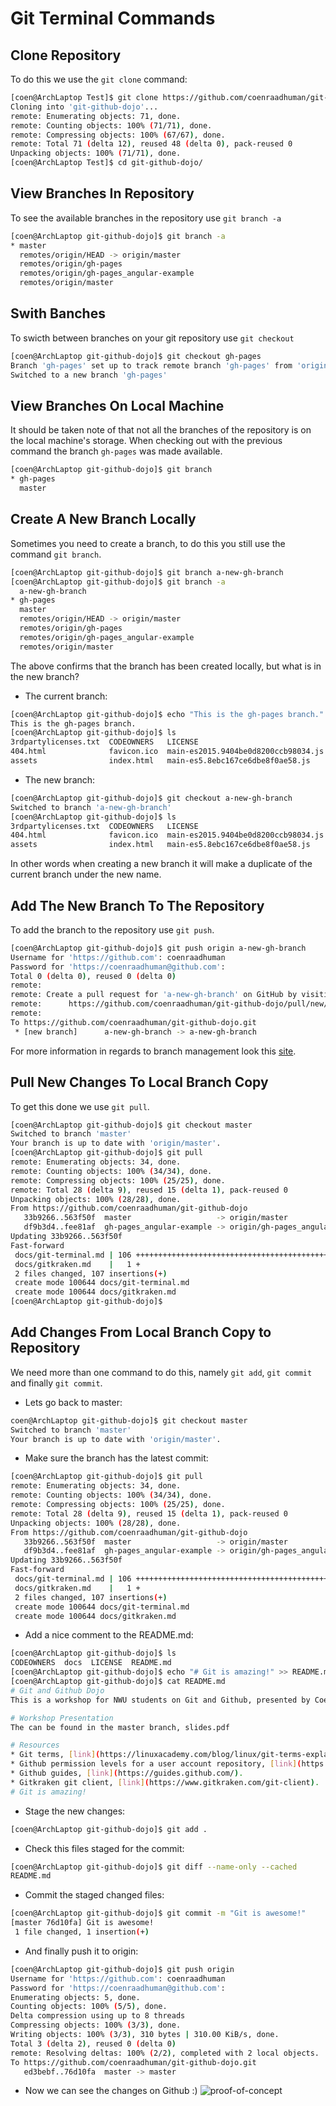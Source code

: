 # Git Terminal Commands 

## Clone Repository

To do this we use the `git clone` command:

```bash
[coen@ArchLaptop Test]$ git clone https://github.com/coenraadhuman/git-github-dojo.git
Cloning into 'git-github-dojo'...
remote: Enumerating objects: 71, done.
remote: Counting objects: 100% (71/71), done.
remote: Compressing objects: 100% (67/67), done.
remote: Total 71 (delta 12), reused 48 (delta 0), pack-reused 0
Unpacking objects: 100% (71/71), done.
[coen@ArchLaptop Test]$ cd git-github-dojo/

```

## View Branches In Repository

To see the available branches in the repository use `git branch -a`

```bash 
[coen@ArchLaptop git-github-dojo]$ git branch -a  
* master
  remotes/origin/HEAD -> origin/master
  remotes/origin/gh-pages
  remotes/origin/gh-pages_angular-example
  remotes/origin/master
```

## Swith Banches

To swicth between branches on your git repository use `git checkout`

```bash
[coen@ArchLaptop git-github-dojo]$ git checkout gh-pages
Branch 'gh-pages' set up to track remote branch 'gh-pages' from 'origin'.
Switched to a new branch 'gh-pages'
```

## View Branches On Local Machine

It should be taken note of that not all the branches of the repository is on the local machine's storage.
When checking out with the previous command the branch `gh-pages` was made available.

```bash
[coen@ArchLaptop git-github-dojo]$ git branch
* gh-pages
  master
```

## Create A New Branch Locally

Sometimes you need to create a branch, to do this you still use the command `git branch`.

```bash
[coen@ArchLaptop git-github-dojo]$ git branch a-new-gh-branch
[coen@ArchLaptop git-github-dojo]$ git branch -a
  a-new-gh-branch
* gh-pages
  master
  remotes/origin/HEAD -> origin/master
  remotes/origin/gh-pages
  remotes/origin/gh-pages_angular-example
  remotes/origin/master
```
The above confirms that the branch has been created locally, but what is in the new branch?

* The current branch:
```bash
[coen@ArchLaptop git-github-dojo]$ echo "This is the gh-pages branch."
This is the gh-pages branch.
[coen@ArchLaptop git-github-dojo]$ ls
3rdpartylicenses.txt  CODEOWNERS   LICENSE                              polyfills-es2015.5cb1e996b2a376ba4548.js  runtime-es5.ee0aae13fb762b150814.js
404.html              favicon.ico  main-es2015.9404be0d8200ccb98034.js  polyfills-es5.14d3ef0587e16f38de72.js     styles.09e2c710755c8867a460.css
assets                index.html   main-es5.8ebc167ce6dbe8f0ae58.js     runtime-es2015.5bc68c0dd8cf137fbe82.js
```
* The new branch:
```bash
[coen@ArchLaptop git-github-dojo]$ git checkout a-new-gh-branch
Switched to branch 'a-new-gh-branch'
[coen@ArchLaptop git-github-dojo]$ ls
3rdpartylicenses.txt  CODEOWNERS   LICENSE                              polyfills-es2015.5cb1e996b2a376ba4548.js  runtime-es5.ee0aae13fb762b150814.js
404.html              favicon.ico  main-es2015.9404be0d8200ccb98034.js  polyfills-es5.14d3ef0587e16f38de72.js     styles.09e2c710755c8867a460.css
assets                index.html   main-es5.8ebc167ce6dbe8f0ae58.js     runtime-es2015.5bc68c0dd8cf137fbe82.js
```

In other words when creating a new branch it will make a duplicate of the current branch under the new name.

## Add The New Branch To The Repository

To add the branch to the repository use `git push`.

```bash
[coen@ArchLaptop git-github-dojo]$ git push origin a-new-gh-branch
Username for 'https://github.com': coenraadhuman
Password for 'https://coenraadhuman@github.com': 
Total 0 (delta 0), reused 0 (delta 0)
remote: 
remote: Create a pull request for 'a-new-gh-branch' on GitHub by visiting:
remote:      https://github.com/coenraadhuman/git-github-dojo/pull/new/a-new-gh-branch
remote: 
To https://github.com/coenraadhuman/git-github-dojo.git
 * [new branch]      a-new-gh-branch -> a-new-gh-branch
```

For more information in regards to branch management look this [site](https://github.com/Kunena/Kunena-Forum/wiki/Create-a-new-branch-with-git-and-manage-branches).

## Pull New Changes To Local Branch Copy

To get this done we use `git pull`.

```bash
[coen@ArchLaptop git-github-dojo]$ git checkout master
Switched to branch 'master'
Your branch is up to date with 'origin/master'.
[coen@ArchLaptop git-github-dojo]$ git pull
remote: Enumerating objects: 34, done.
remote: Counting objects: 100% (34/34), done.
remote: Compressing objects: 100% (25/25), done.
remote: Total 28 (delta 9), reused 15 (delta 1), pack-reused 0
Unpacking objects: 100% (28/28), done.
From https://github.com/coenraadhuman/git-github-dojo
   33b9266..563f50f  master                   -> origin/master
   df9b3d4..fee81af  gh-pages_angular-example -> origin/gh-pages_angular-example
Updating 33b9266..563f50f
Fast-forward
 docs/git-terminal.md | 106 ++++++++++++++++++++++++++++++++++++++++++++++++++++++++++++++++++++++++++++++++++++++++++++++++++++++++++
 docs/gitkraken.md    |   1 +
 2 files changed, 107 insertions(+)
 create mode 100644 docs/git-terminal.md
 create mode 100644 docs/gitkraken.md
[coen@ArchLaptop git-github-dojo]$ 
```

## Add Changes From Local Branch Copy to Repository

We need more than one command to do this, namely `git add`, `git commit` and finally `git commit`.

* Lets go back to master:
```bash
coen@ArchLaptop git-github-dojo]$ git checkout master
Switched to branch 'master'
Your branch is up to date with 'origin/master'.
```

* Make sure the branch has the latest commit:
```bash
[coen@ArchLaptop git-github-dojo]$ git pull
remote: Enumerating objects: 34, done.
remote: Counting objects: 100% (34/34), done.
remote: Compressing objects: 100% (25/25), done.
remote: Total 28 (delta 9), reused 15 (delta 1), pack-reused 0
Unpacking objects: 100% (28/28), done.
From https://github.com/coenraadhuman/git-github-dojo
   33b9266..563f50f  master                   -> origin/master
   df9b3d4..fee81af  gh-pages_angular-example -> origin/gh-pages_angular-example
Updating 33b9266..563f50f
Fast-forward
 docs/git-terminal.md | 106 ++++++++++++++++++++++++++++++++++++++++++++++++++++++++++++++++++++++++++++++++++++++++++++++++++++++++++
 docs/gitkraken.md    |   1 +
 2 files changed, 107 insertions(+)
 create mode 100644 docs/git-terminal.md
 create mode 100644 docs/gitkraken.md
```

* Add a nice comment to the README.md:
```bash
[coen@ArchLaptop git-github-dojo]$ ls
CODEOWNERS  docs  LICENSE  README.md
[coen@ArchLaptop git-github-dojo]$ echo "# Git is amazing!" >> README.md
[coen@ArchLaptop git-github-dojo]$ cat README.md 
# Git and Github Dojo
This is a workshop for NWU students on Git and Github, presented by Coenraad Human and Morne Venter.

# Workshop Presentation
The can be found in the master branch, slides.pdf

# Resources
* Git terms, [link](https://linuxacademy.com/blog/linux/git-terms-explained/).
* Github permission levels for a user account repository, [link](https://help.github.com/en/articles/permission-levels-for-a-user-account-repository).
* Github guides, [link](https://guides.github.com/).
* Gitkraken git client, [link](https://www.gitkraken.com/git-client).
# Git is amazing!
```

* Stage the new changes:
```bash
[coen@ArchLaptop git-github-dojo]$ git add .
```

* Check this files staged for the commit:
```bash
[coen@ArchLaptop git-github-dojo]$ git diff --name-only --cached
README.md
```

* Commit the staged changed files:
```bash
[coen@ArchLaptop git-github-dojo]$ git commit -m "Git is awesome!"
[master 76d10fa] Git is awesome!
 1 file changed, 1 insertion(+)
```

* And finally push it to origin:
```bash
[coen@ArchLaptop git-github-dojo]$ git push origin
Username for 'https://github.com': coenraadhuman
Password for 'https://coenraadhuman@github.com': 
Enumerating objects: 5, done.
Counting objects: 100% (5/5), done.
Delta compression using up to 8 threads
Compressing objects: 100% (3/3), done.
Writing objects: 100% (3/3), 310 bytes | 310.00 KiB/s, done.
Total 3 (delta 2), reused 0 (delta 0)
remote: Resolving deltas: 100% (2/2), completed with 2 local objects.
To https://github.com/coenraadhuman/git-github-dojo.git
   ed3bebf..76d10fa  master -> master
```

* Now we can see the changes on Github :)
![proof-of-concept](https://github.com/coenraadhuman/git-github-dojo/blob/master/images/git_is_amazing!.png)
